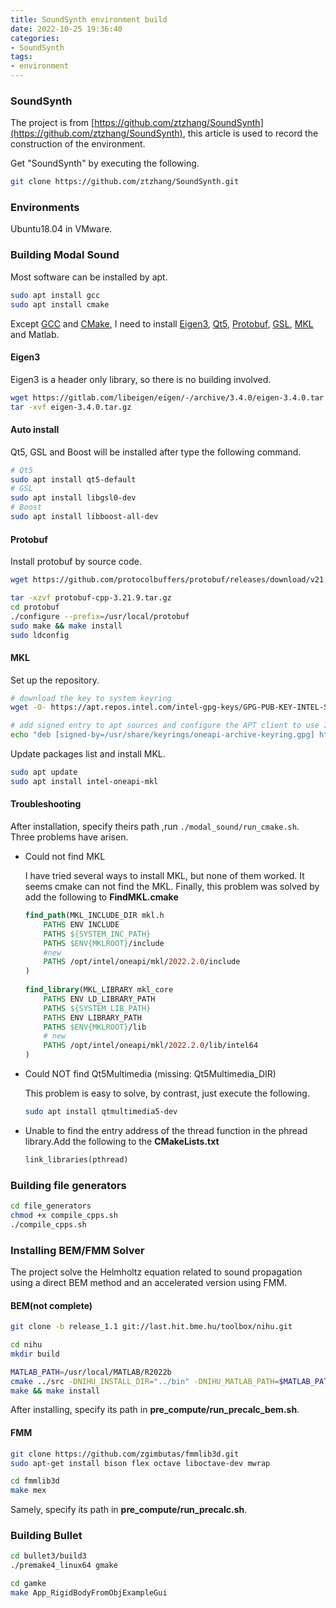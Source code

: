 ```yaml
---
title: SoundSynth environment build
date: 2022-10-25 19:36:40
categories:
- SoundSynth
tags:
- environment
---
```


### SoundSynth

The project is from [https://github.com/ztzhang/SoundSynth](https://github.com/ztzhang/SoundSynth), this article is used to record the construction of the environment. 

Get "SoundSynth" by executing the following. 

```bash
git clone https://github.com/ztzhang/SoundSynth.git
```

### Environments

Ubuntu18.04 in VMware.

### Building Modal Sound

Most software can be installed by apt.

```bash
sudo apt install gcc
sudo apt install cmake
```

Except [GCC](https://gcc.gnu.org/) and [CMake](https://cmake.org/), I need to install [Eigen3](http://eigen.tuxfamily.org/index.php?title=Main_Page), [Qt5](https://doc.qt.io/qt-5/qt5-intro.html), [Protobuf](https://github.com/protocolbuffers/protobuf), [GSL](https://www.gnu.org/software/gsl/doc/html/index.html), [MKL](https://www.intel.com/content/www/us/en/developer/tools/oneapi/onemkl.html) and Matlab.

#### Eigen3

Eigen3 is a header only library, so there is no building involved. 

```bash
wget https://gitlab.com/libeigen/eigen/-/archive/3.4.0/eigen-3.4.0.tar.gz
tar -xvf eigen-3.4.0.tar.gz
```

#### Auto install

Qt5, GSL and Boost will be installed after type the following command.

```bash
# Qt5
sudo apt install qt5-default
# GSL
sudo apt install libgsl0-dev
# Boost
sudo apt install libboost-all-dev
```

#### Protobuf

Install protobuf by source code.

```bash
wget https://github.com/protocolbuffers/protobuf/releases/download/v21.9/protobuf-cpp-3.21.9.tar.gz

tar -xzvf protobuf-cpp-3.21.9.tar.gz
cd protobuf
./configure --prefix=/usr/local/protobuf
sudo make && make install
sudo ldconfig
```

#### MKL

Set up the repository.

```bash
# download the key to system keyring
wget -O- https://apt.repos.intel.com/intel-gpg-keys/GPG-PUB-KEY-INTEL-SW-PRODUCTS.PUB | gpg --dearmor | sudo tee /usr/share/keyrings/oneapi-archive-keyring.gpg > /dev/null

# add signed entry to apt sources and configure the APT client to use Intel repository:
echo "deb [signed-by=/usr/share/keyrings/oneapi-archive-keyring.gpg] https://apt.repos.intel.com/oneapi all main" | sudo tee /etc/apt/sources.list.d/oneAPI.list
```

Update packages list and install MKL.

```bash
sudo apt update
sudo apt install intel-oneapi-mkl
```

#### Troubleshooting

After installation, specify theirs path ,run `./modal_sound/run_cmake.sh`. Three problems have arisen.

- Could not find MKL

  I have tried several ways to install MKL, but none of them worked. It seems cmake can not find the MKL. Finally, this problem was solved by add the following to **FindMKL.cmake**

  ```cmake
  find_path(MKL_INCLUDE_DIR mkl.h
      PATHS ENV INCLUDE
      PATHS ${SYSTEM_INC_PATH}
      PATHS $ENV{MKLROOT}/include  
      #new
      PATHS /opt/intel/oneapi/mkl/2022.2.0/include
  )
   
  find_library(MKL_LIBRARY mkl_core
      PATHS ENV LD_LIBRARY_PATH
      PATHS ${SYSTEM_LIB_PATH}
      PATHS ENV LIBRARY_PATH
      PATHS $ENV{MKLROOT}/lib
      # new
      PATHS /opt/intel/oneapi/mkl/2022.2.0/lib/intel64
  )
  ```

- Could NOT find Qt5Multimedia (missing: Qt5Multimedia_DIR)

  This problem is easy to solve, by contrast, just execute the following.

  ```bash
  sudo apt install qtmultimedia5-dev
  ```
  
- Unable to find the entry address of the thread function in the phread library.Add the following to the **CMakeLists.txt**

  ```makefile
  link_libraries(pthread)
  ```

### Building file generators

```bash
cd file_generators
chmod +x compile_cpps.sh
./compile_cpps.sh
```

### Installing BEM/FMM Solver

The project solve the Helmholtz equation related to sound propagation using a direct BEM method and an accelerated version using FMM.

#### BEM(not complete)

```bash
git clone -b release_1.1 git://last.hit.bme.hu/toolbox/nihu.git

cd nihu
mkdir build

MATLAB_PATH=/usr/local/MATLAB/R2022b
cmake ../src -DNIHU_INSTALL_DIR="../bin" -DNIHU_MATLAB_PATH=$MATLAB_PATH
make && make install
```

After installing, specify its path in **pre_compute/run_precalc_bem.sh**.

#### FMM

```bash
git clone https://github.com/zgimbutas/fmmlib3d.git
sudo apt-get install bison flex octave liboctave-dev mwrap

cd fmmlib3d
make mex
```

Samely, specify its path in **pre_compute/run_precalc.sh**.

### Building Bullet

```bash
cd bullet3/build3
./premake4_linux64 gmake

cd gamke
make App_RigidBodyFromObjExampleGui
```

